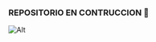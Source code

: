 ### REPOSITORIO EN CONTRUCCION 👋

![Alt](https://encrypted-tbn0.gstatic.com/images?q=tbn:ANd9GcRCE8Ofe3duyxd5_LVklR-R-vql2jCiX_LtUw&usqp=CAU)
